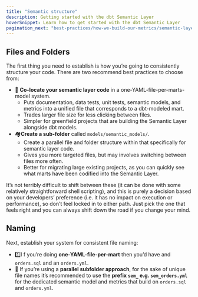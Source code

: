 ```yaml
---
title: "Semantic structure"
description: Getting started with the dbt Semantic Layer
hoverSnippet: Learn how to get started with the dbt Semantic Layer
pagination_next: "best-practices/how-we-build-our-metrics/semantic-layer-8-refactor-a-rollup"
---
```


## Files and Folders

The first thing you need to establish is how you’re going to consistently structure your code. There are two recommend best practices to choose from:

- 🏡 **Co-locate your semantic layer code** in a one-YAML-file-per-marts-model system.
  - Puts documentation, data tests, unit tests, semantic models, and metrics into a unified file that corresponds to a dbt-modeled mart.
  - Trades larger file size for less clicking between files.
  - Simpler for greenfield projects that are building the Semantic Layer alongside dbt models.
- 🏘️**Create a sub-folder** called `models/semantic_models/`.
  - Create a parallel file and folder structure within that specifically for semantic layer code.
  - Gives you more targeted files, but may involves switching between files more often.
  - Better for migrating large existing projects, as you can quickly see what marts have been codified into the Semantic Layer.

It’s not terribly difficult to shift between these (it can be done with some relatively straightforward shell scripting), and this is purely a decision based on your developers’ preference (i.e. it has no impact on execution or performance), so don’t feel locked in to either path. Just pick the one that feels right and you can always shift down the road if you change your mind.

## Naming

Next, establish your system for consistent file naming:

- 1️⃣I f you’re doing **one-YAML-file-per-mart** then you’d have and `orders.sql` and an `orders.yml`.
- 📛 If you’re using a **parallel subfolder approach**, for the sake of unique file names it’s recommended to use the **prefix `sem_` e.g. `sem_orders.yml`** for the dedicated semantic model and metrics that build on `orders.sql` and `orders.yml`.
